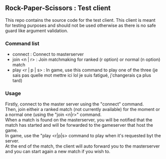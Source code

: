 ## Rock-Paper-Scissors : Test client
This repo contains the source code for the test client. This client is meant for testing purposes and should not be used otherwise as there is no safe guard like argument validation.

### Command list

 - connect : Connect  to masterserver
 - join <n | r> : Join matchmaking for ranked (r option) or normal (n option) match
 - play <r | p | s> : In game, use this command to play one of the three (je sais pas quelle mot mettre ici lol je suis fatigué, j'changerais ça plus tard)
 
 ### Usage

Firstly, connect to the master server using the "connect" command.  
Then, join eitheir a ranked match (not currently available) for the moment or a normal one (using the "join <n|r>" command.  
When a match is found on the masterserver, you will be notified that the match has started and will be forwarded to the gameserver that host the game.  
In game, use the "play <r|p|s> command to play when it's requested byt the server.  
At the end of the match, the client will auto forward you to the masterserver and you can start again a new match if you wish to.  

